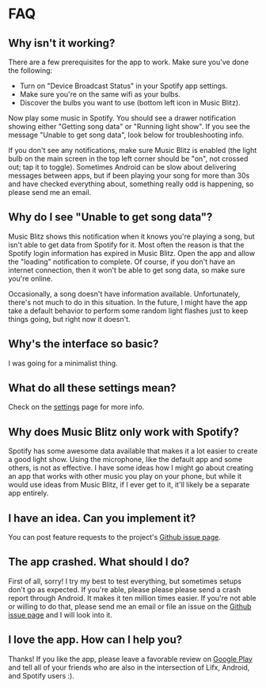 # FAQ

## Why isn't it working?
There are a few prerequisites for the app to work. Make sure you've done the following:
 - Turn on "Device Broadcast Status" in your Spotify app settings.
 - Make sure you're on the same wifi as your bulbs.
 - Discover the bulbs you want to use (bottom left icon in Music Blitz).
 
Now play some music in Spotify. You should see a drawer notification showing either "Getting song data" or "Running light show".
If you see the message "Unable to get song data", look below for troubleshooting info.

If you don't see any notifications, make sure Music Blitz is enabled (the light bulb on the main screen in the top left corner should be 
"on", not crossed out; tap it to toggle). Sometimes Android can be slow about delivering messages between apps, but if
been playing your song for more than 30s and have checked everything about, something really odd is happening, so please 
send me an email.

## Why do I see "Unable to get song data"?
Music Blitz shows this notification when it knows you're playing a song, but isn't able to get data from Spotify for it.
Most often the reason is that the Spotify login information has expired in Music Blitz. Open the app and allow the "loading"
notification to complete. Of course, if you don't have an internet connection, then it won't be able to get song data, so make sure
you're online.

Occasionally, a song doesn't have information available. Unfortunately, there's not much to do in this situation. In the future, 
I might have the app take a default behavior to perform some random light flashes just to keep things going, but right now it doesn't.

## Why's the interface so basic?
I was going for a minimalist thing. 

## What do all these settings mean?
Check on the [settings](settings.md) page for more info.

## Why does Music Blitz only work with Spotify?
Spotify has some awesome data available that makes it a lot easier to create a good light show. Using the microphone, like the default app
and some others, is not as effective. I have some ideas how I might go about creating an app that works with other music you play on
your phone, but while it would use ideas from Music Blitz, if I ever get to it, it'll likely be a separate app entirely.

## I have an idea. Can you implement it?
You can post feature requests to the project's [Github issue page](https://github.com/saites/music-blitz/issues).

## The app crashed. What should I do?
First of all, sorry! I try my best to test everything, but sometimes setups don't go as expected. If you're able, please please please 
send a crash report through Android. It makes it ten million times easier. If you're not able or willing to do that, please send me an
email or file an issue on the [Github issue page](https://github.com/saites/music-blitz/issues) and I will look into it.

## I love the app. How can I help you?
Thanks! If you like the app, please leave a favorable review on [Google Play](https://play.google.com/store/apps/details?id=com.saites.spotlight) and tell all of your friends who are also in the intersection of Lifx, Android, and Spotify users :).
